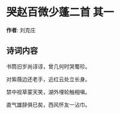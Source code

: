# 哭赵百微少蓬二首  其一

**作者**: 刘克庄

## 诗词内容

书筒旧岁尚谆谆，曾几何时哭蜀珍。

对紫薇边还老手，近红云处立长身。

禁中视草蒙天笑，湖外埋轮触相嗔。

直气雄辞俱已矣，西风怀友一沾巾。

